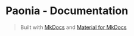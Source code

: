 # Paonia - Documentation

> Built with [MkDocs](https://mkdocs.org) and [Material for MkDocs](https://squidfunk.github.io/mkdocs-material/)
